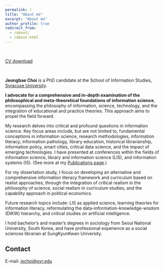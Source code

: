 ```yaml
---
permalink: /
title: "About me"
excerpt: "About me"
author_profile: true
redirect_from: 
  - /about/
  - /about.html
---
```

  
<br>

[CV download](https://jeongbaechoi.github.io/files/CV-Jeongbae_Choi-2024-09-15.pdf)

<br>

**Jeongbae Choi** is a PhD candidate at the School of Information Studies, [Syracuse University](https://ischool.syr.edu/jeongbae-choi/).

**I advocate for a comprehensive and in-depth examination of the philosophical and meta-theoretical foundations of information science**, encompassing the philosophy of information, science, technology, and the integration of educational and practice theories. This approach aims to propel the field forward.

My research delves into critical and profound questions in information science. Key focus areas include, but are not limited to, fundamental conceptions in information science, research methodologies, information literacy, information pathology, library education, historical librarianship, information policy, smart cities, critical data science, and the impact of emerging technologies. I have presented at conferences within the fields of information science, library and information science (LIS), and information systems (IS).
(See more at my [Publications page](https://jeongbaechoi.github.io/publications/).)

For my dissertation study, I focus on developing an alternative and comprehensive information literacy framework and curriculum based on realist approaches, through the integration of critical realism in the philosophy of science, social realism in curriculum studies, and the capability approach in political economics. 

Future research topics include: LIS as applied science, learning theories for information literacy, reformulating the data-information-knowledge-wisdom (DIKW) hierarchy, and critical studies on artificial intelligence.

I hold bachelor’s and master’s degrees in sociology from Seoul National University, South Korea, and have professional experience as a social sciences librarian at SungKyunKwan University.


Contact
------
E-mail: [jechoi@syr.edu](mailto:jechoi@syr.edu)
